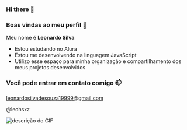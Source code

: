 ### Hi there 👋
### Boas vindas ao meu perfil 💙

Meu nome é **Leonardo Silva** 
- Estou estudando no Alura
- Estou me desenvolvendo na linguagem JavaScript
- Utilizo esse espaço para minha organização e compartilhamento dos meus projetos desenvolvidos
### Você pode entrar em contato comigo 📫


leonardosilvadesouza19999@gmail.com

@leohsxz

![descrição do GIF](https://media.tenor.com/2WwYaoLy3D8AAAAC/cat-sad-cat.gif)

